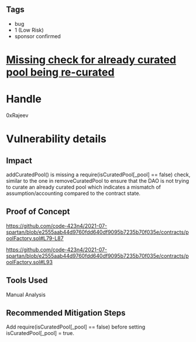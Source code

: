 ## Tags

- bug
- 1 (Low Risk)
- sponsor confirmed

# [Missing check for already curated pool being re-curated](https://github.com/code-423n4/2021-07-spartan-findings/issues/137) 

# Handle

0xRajeev


# Vulnerability details

## Impact

addCuratedPool() is missing a require(isCuratedPool[_pool] == false) check, similar to the one in removeCuratedPool to ensure that the DAO is not trying to curate an already curated pool which indicates a mismatch of assumption/accounting compared to the contract state.

## Proof of Concept

https://github.com/code-423n4/2021-07-spartan/blob/e2555aab44d9760fdd640df9095b7235b70f035e/contracts/poolFactory.sol#L79-L87

https://github.com/code-423n4/2021-07-spartan/blob/e2555aab44d9760fdd640df9095b7235b70f035e/contracts/poolFactory.sol#L93


## Tools Used

Manual Analysis

## Recommended Mitigation Steps

Add require(isCuratedPool[_pool] == false) before setting isCuratedPool[_pool] = true.

